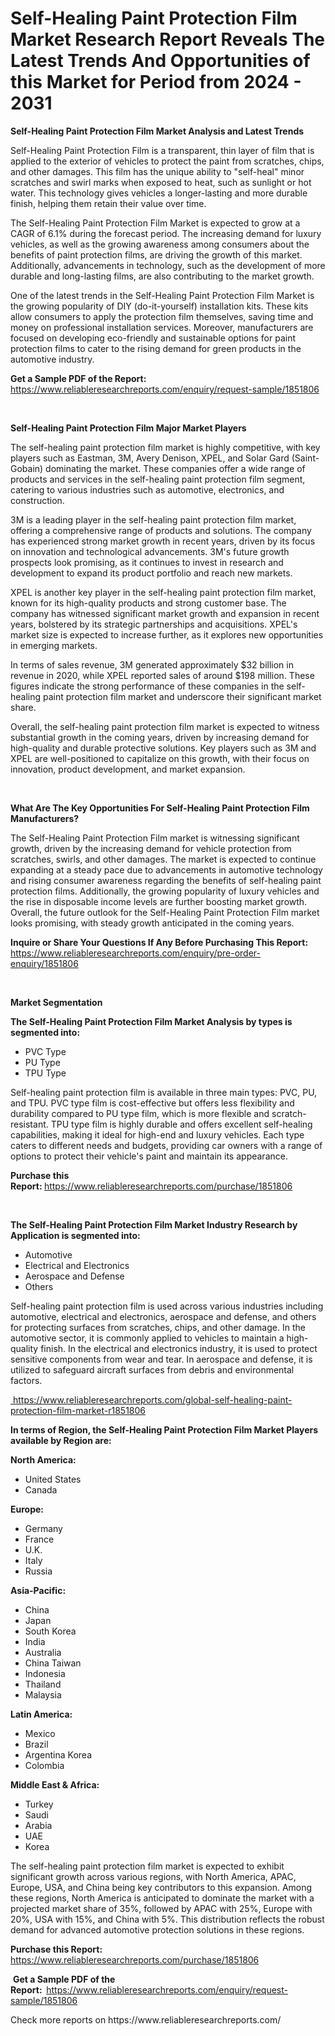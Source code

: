 <p><h1>Self-Healing Paint Protection Film Market Research Report Reveals The Latest Trends And Opportunities of this Market for Period from 2024 - 2031</h1></p><p><strong>Self-Healing Paint Protection Film Market Analysis and Latest Trends</strong></p>
<p><p>Self-Healing Paint Protection Film is a transparent, thin layer of film that is applied to the exterior of vehicles to protect the paint from scratches, chips, and other damages. This film has the unique ability to "self-heal" minor scratches and swirl marks when exposed to heat, such as sunlight or hot water. This technology gives vehicles a longer-lasting and more durable finish, helping them retain their value over time.</p><p>The Self-Healing Paint Protection Film Market is expected to grow at a CAGR of 6.1% during the forecast period. The increasing demand for luxury vehicles, as well as the growing awareness among consumers about the benefits of paint protection films, are driving the growth of this market. Additionally, advancements in technology, such as the development of more durable and long-lasting films, are also contributing to the market growth.</p><p>One of the latest trends in the Self-Healing Paint Protection Film Market is the growing popularity of DIY (do-it-yourself) installation kits. These kits allow consumers to apply the protection film themselves, saving time and money on professional installation services. Moreover, manufacturers are focused on developing eco-friendly and sustainable options for paint protection films to cater to the rising demand for green products in the automotive industry.</p></p>
<p><strong>Get a Sample PDF of the Report:&nbsp;</strong> <a href="https://www.reliableresearchreports.com/enquiry/request-sample/1851806">https://www.reliableresearchreports.com/enquiry/request-sample/1851806</a></p>
<p>&nbsp;</p>
<p><strong>Self-Healing Paint Protection Film Major Market Players</strong></p>
<p><p>The self-healing paint protection film market is highly competitive, with key players such as Eastman, 3M, Avery Denison, XPEL, and Solar Gard (Saint-Gobain) dominating the market. These companies offer a wide range of products and services in the self-healing paint protection film segment, catering to various industries such as automotive, electronics, and construction.</p><p>3M is a leading player in the self-healing paint protection film market, offering a comprehensive range of products and solutions. The company has experienced strong market growth in recent years, driven by its focus on innovation and technological advancements. 3M's future growth prospects look promising, as it continues to invest in research and development to expand its product portfolio and reach new markets.</p><p>XPEL is another key player in the self-healing paint protection film market, known for its high-quality products and strong customer base. The company has witnessed significant market growth and expansion in recent years, bolstered by its strategic partnerships and acquisitions. XPEL's market size is expected to increase further, as it explores new opportunities in emerging markets.</p><p>In terms of sales revenue, 3M generated approximately $32 billion in revenue in 2020, while XPEL reported sales of around $198 million. These figures indicate the strong performance of these companies in the self-healing paint protection film market and underscore their significant market share.</p><p>Overall, the self-healing paint protection film market is expected to witness substantial growth in the coming years, driven by increasing demand for high-quality and durable protective solutions. Key players such as 3M and XPEL are well-positioned to capitalize on this growth, with their focus on innovation, product development, and market expansion.</p></p>
<p>&nbsp;</p>
<p><strong>What Are The Key Opportunities For Self-Healing Paint Protection Film Manufacturers?</strong></p>
<p><p>The Self-Healing Paint Protection Film market is witnessing significant growth, driven by the increasing demand for vehicle protection from scratches, swirls, and other damages. The market is expected to continue expanding at a steady pace due to advancements in automotive technology and rising consumer awareness regarding the benefits of self-healing paint protection films. Additionally, the growing popularity of luxury vehicles and the rise in disposable income levels are further boosting market growth. Overall, the future outlook for the Self-Healing Paint Protection Film market looks promising, with steady growth anticipated in the coming years.</p></p>
<p><strong>Inquire or Share Your Questions If Any Before Purchasing This Report:</strong> <a href="https://www.reliableresearchreports.com/enquiry/pre-order-enquiry/1851806">https://www.reliableresearchreports.com/enquiry/pre-order-enquiry/1851806</a></p>
<p>&nbsp;</p>
<p><strong>Market Segmentation</strong></p>
<p><strong>The Self-Healing Paint Protection Film Market Analysis by types is segmented into:</strong></p>
<p><ul><li>PVC Type</li><li>PU Type</li><li>TPU Type</li></ul></p>
<p><p>Self-healing paint protection film is available in three main types: PVC, PU, and TPU. PVC type film is cost-effective but offers less flexibility and durability compared to PU type film, which is more flexible and scratch-resistant. TPU type film is highly durable and offers excellent self-healing capabilities, making it ideal for high-end and luxury vehicles. Each type caters to different needs and budgets, providing car owners with a range of options to protect their vehicle's paint and maintain its appearance.</p></p>
<p><strong>Purchase this Report:&nbsp;</strong><a href="https://www.reliableresearchreports.com/purchase/1851806">https://www.reliableresearchreports.com/purchase/1851806</a></p>
<p>&nbsp;</p>
<p><strong>The Self-Healing Paint Protection Film Market Industry Research by Application is segmented into:</strong></p>
<p><ul><li>Automotive</li><li>Electrical and Electronics</li><li>Aerospace and Defense</li><li>Others</li></ul></p>
<p><p>Self-healing paint protection film is used across various industries including automotive, electrical and electronics, aerospace and defense, and others for protecting surfaces from scratches, chips, and other damage. In the automotive sector, it is commonly applied to vehicles to maintain a high-quality finish. In the electrical and electronics industry, it is used to protect sensitive components from wear and tear. In aerospace and defense, it is utilized to safeguard aircraft surfaces from debris and environmental factors.</p></p>
<p><a href="https://www.reliableresearchreports.com/global-self-healing-paint-protection-film-market-r1851806">&nbsp;https://www.reliableresearchreports.com/global-self-healing-paint-protection-film-market-r1851806</a></p>
<p><strong>In terms of Region, the Self-Healing Paint Protection Film Market Players available by Region are:</strong></p>
<p>
    <p> <strong> North America: </strong>
        <ul>
            <li>United States</li>
            <li>Canada</li>
        </ul>
        </p> 
    <p> <strong> Europe: </strong>
        <ul>
            <li>Germany</li>
            <li>France</li>
            <li>U.K.</li>
            <li>Italy</li>
            <li>Russia</li>
        </ul>
        </p> 
    <p> <strong> Asia-Pacific: </strong>
        <ul>
            <li>China</li>
            <li>Japan</li>
            <li>South Korea</li>
            <li>India</li>
            <li>Australia</li>
            <li>China Taiwan</li>
            <li>Indonesia</li>
            <li>Thailand</li>
            <li>Malaysia</li>
        </ul>
        </p> 
    <p> <strong> Latin America: </strong>
        <ul>
            <li>Mexico</li>
            <li>Brazil</li>
            <li>Argentina Korea</li>
            <li>Colombia</li>
        </ul>
        </p> 
    <p> <strong> Middle East & Africa: </strong>
        <ul>
            <li>Turkey</li>
            <li>Saudi</li>
            <li>Arabia</li>
            <li>UAE</li>
            <li>Korea</li>
        </ul>
    </p>
    </p>
<p><p>The self-healing paint protection film market is expected to exhibit significant growth across various regions, with North America, APAC, Europe, USA, and China being key contributors to this expansion. Among these regions, North America is anticipated to dominate the market with a projected market share of 35%, followed by APAC with 25%, Europe with 20%, USA with 15%, and China with 5%. This distribution reflects the robust demand for advanced automotive protection solutions in these regions.</p></p>
<p><strong>Purchase this Report: </strong><a href="https://www.reliableresearchreports.com/purchase/1851806">https://www.reliableresearchreports.com/purchase/1851806</a></p>
<p>&nbsp;<strong>Get a Sample PDF of the Report:&nbsp;&nbsp;</strong><a href="https://www.reliableresearchreports.com/enquiry/request-sample/1851806">https://www.reliableresearchreports.com/enquiry/request-sample/1851806</a></p>
<p><strong></strong></p>
<p>Check more reports on https://www.reliableresearchreports.com/</p>